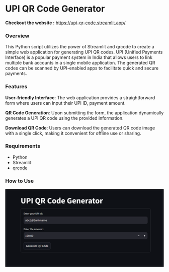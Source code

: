 # UPI QR Code Generator

**Checkout the website :** https://upi-qr-code.streamlit.app/

### Overview
This Python script utilizes the power of Streamlit and qrcode to create a simple web application for generating UPI QR codes. UPI (Unified Payments Interface) is a popular payment system in India that allows users to link multiple bank accounts in a single mobile application. The generated QR codes can be scanned by UPI-enabled apps to facilitate quick and secure payments.

### Features
**User-friendly Interface**: The web application provides a straightforward form where users can input their UPI ID, payment amount.

**QR Code Generation**: Upon submitting the form, the application dynamically generates a UPI QR code using the provided information.

**Download QR Code**: Users can download the generated QR code image with a single click, making it convenient for offline use or sharing.

### Requirements
- Python
- Streamlit
- qrcode

### How to Use
![The website UI](https://github.com/samvitgersappa/UPI-QR-Code-Generator/blob/main/apppic.png)
